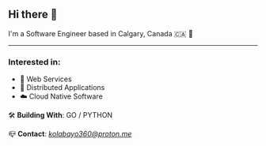 ## **Hi there 👋**

I'm a Software Engineer based in Calgary, Canada 🇨🇦 🍁

---

### **Interested in**:

- 🚀 Web Services
- 🐙 Distributed Applications
- ☁️ Cloud Native Software

🛠️ **Building With**: GO / PYTHON

📪 **Contact**: *kolabayo360@proton.me*

<!---
windevkay/windevkay is a ✨ special ✨ repository because its `README.md` (this file) appears on your GitHub profile.
You can click the Preview link to take a look at your changes.
--->
